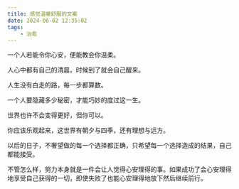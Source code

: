 ```yaml
---
title: 感觉温暖舒服的文案
date: 2024-06-02 12:35:02
tags:
    - 治愈
---
```


一个人若能令你心安，便能教会你温柔。

人心中都有自己的清晨，时候到了就会自己醒来。

人生没有白走的路，每一步都算数。

一个人要隐藏多少秘密，才能巧妙的度过这一生。

世界也许不会变得更好，但你可以。

你应该乐观起来，这世界有朝夕与四季，还有理想与远方。

以后的日子，不奢望做的每一个选择都正确，只希望每一个选择造成的结果，自己都能接受。

不管怎么样，努力本身就是一件会让人觉得心安理得的事。如果成功了会心安理得地享受自己获得的一切，即使失败了也能心安理得地放下然后继续前行。